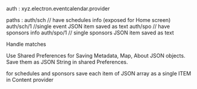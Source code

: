 auth : xyz.electron.eventcalendar.provider

paths :
        auth/sch       // have schedules info (exposed for Home screen)
        auth/sch/1     //single event JSON item saved as text
        auth/spo       // have sponsors info
        auth/spo/1     // single sponsors JSON item saved as text
        
Handle matches


Use Shared Preferences for Saving Metadata, Map, About JSON objects.
Save them as JSON String in shared Preferences.

for schedules and sponsors save each item of JSON array as a single ITEM in Content provider


